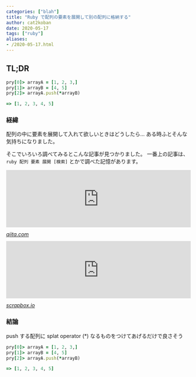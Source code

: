 ```yaml
---
categories: ["blah"]
title: "Ruby で配列の要素を展開して別の配列に格納する"
author: cat2koban
date: 2020-05-17
tags: ["ruby"]
aliases:
- /2020-05-17.html
---
```



<h2>TL;DR</h2>

```ruby
pry[0]> arrayA = [1, 2, 3,]
pry[1]> arrayB = [4, 5]
pry[2]> arrayA.push(*arrayB)

=> [1, 2, 3, 4, 5]
```

<h3>経緯</h3>

<p>配列の中に要素を展開して入れて欲しいときはどうしたら...
ある時ふとそんな気持ちになりました。</p>

<p>そこでいろいろ調べてみるとこんな記事が見つかりました。
一番上の記事は、 <code>ruby 配列 要素 展開 [検索]</code> とかで調べた記憶があります。</p>

<p><iframe src="https://hatenablog-parts.com/embed?url=https%3A%2F%2Fqiita.com%2Fkoshilife%2Fitems%2F63ad4088adcd77b71e52" title="Ruby 配列展開  *Array - Qiita" class="embed-card embed-webcard" scrolling="no" frameborder="0" style="display: block; width: 100%; height: 155px; max-width: 500px; margin: 10px 0px;"></iframe><cite class="hatena-citation"><a href="https://qiita.com/koshilife/items/63ad4088adcd77b71e52">qiita.com</a></cite>
<iframe src="https://hatenablog-parts.com/embed?url=https%3A%2F%2Fscrapbox.io%2Frails-beginners%2Fsplat%25E5%25B1%2595%25E9%2596%258B" title="splat展開 - Rails beginners" class="embed-card embed-webcard" scrolling="no" frameborder="0" style="display: block; width: 100%; height: 155px; max-width: 500px; margin: 10px 0px;"></iframe><cite class="hatena-citation"><a href="https://scrapbox.io/rails-beginners/splat%E5%B1%95%E9%96%8B">scrapbox.io</a></cite></p>

<h3>結論</h3>

<p>push する配列に splat operator (*) なるものをつけてあげるだけで良さそう</p>

```ruby
pry[0]> arrayA = [1, 2, 3,]
pry[1]> arrayB = [4, 5]
pry[2]> arrayA.push(*arrayB)

=> [1, 2, 3, 4, 5]
```


